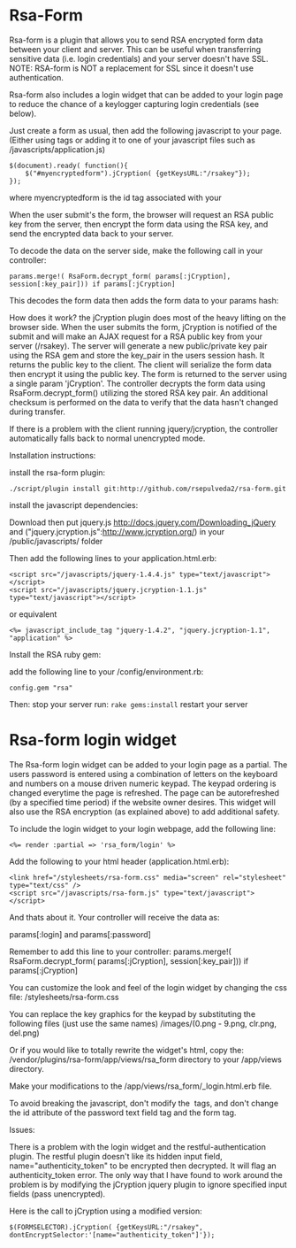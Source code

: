 Rsa-Form
========

Rsa-form is a plugin that allows you to send RSA encrypted form data between your client and server. This can be 
useful when transferring sensitive data (i.e. login credentials) and your server doesn't have SSL. NOTE: RSA-form 
is NOT a replacement for SSL since it doesn't use authentication.

Rsa-form also includes a login widget that can be added to your login page to reduce the chance of a keylogger capturing login 
credentials (see below).

Just create a form as usual, then add the following javascript to your page. (Either using <script></script> tags or
adding it to one of your javascript files such as /javascripts/application.js)

	$(document).ready( function(){
		$("#myencryptedform").jCryption( {getKeysURL:"/rsakey"});
	});

where myencryptedform is the id tag associated with your <form>

When the user submit's the form, the browser will request an RSA public key from the server, then encrypt 
the form data using the RSA key, and send the encrypted data back to your server.

To decode the data on the server side, make the following call in your controller:

	params.merge!( RsaForm.decrypt_form( params[:jCryption], session[:key_pair])) if params[:jCryption]

This decodes the form data then adds the form data to your params hash:

How does it work?
the jCryption plugin does most of the heavy lifting on the browser side. When the user submits the form, jCryption
is notified of the submit and will make an AJAX request for a RSA public key from your server (/rsakey).
The server will generate a new public/private key pair using the RSA gem and store the key_pair in the users session 
hash. It returns the public key to the client. The client will serialize the form data then
encrypt it using the public key. The form is returned to the server using a single param 'jCryption'. The controller 
decrypts the form data using RsaForm.decrypt_form() utilizing the stored RSA key pair. An additional checksum is 
performed on the data to verify that the data hasn't changed during transfer.

If there is a problem with the client running jquery/jcryption, the controller automatically falls back to normal
unencrypted mode.

Installation instructions:

install the rsa-form plugin:

	./script/plugin install git:http://github.com/rsepulveda2/rsa-form.git

install the javascript dependencies:

Download then put jquery.js http://docs.jquery.com/Downloading_jQuery and 
("jquery.jcryption.js":http://www.jcryption.org/) in your /public/javascripts/ folder

Then add the following lines to your application.html.erb:

	<script src="/javascripts/jquery-1.4.4.js" type="text/javascript"></script> 
	<script src="/javascripts/jquery.jcryption-1.1.js" type="text/javascript"></script> 

or equivalent 

	<%= javascript_include_tag "jquery-1.4.2", "jquery.jcryption-1.1", "application" %>

Install the RSA ruby gem:

add the following line to your /config/environment.rb:

	config.gem "rsa"

Then:
stop your server
run: <code>rake gems:install</code>
restart your server

Rsa-form login widget
=========================

The Rsa-form login widget can be added to your login page as a partial. The users password
is entered using a combination of letters on the keyboard and numbers on a mouse driven numeric keypad. 
The keypad ordering is changed everytime the page is refreshed. The page can be autorefreshed (by a specified time period)
if the website owner desires. This widget will also use the RSA encryption (as explained above) to add additional safety.

To include the login widget to your login webpage, add the following line:

	<%= render :partial => 'rsa_form/login' %>

Add the following to your html header (application.html.erb):

	<link href="/stylesheets/rsa-form.css" media="screen" rel="stylesheet" type="text/css" /> 
	<script src="/javascripts/rsa-form.js" type="text/javascript"></script> 

And thats about it. Your controller will receive the data as:

params[:login] and params[:password]

Remember to add this line to your controller:
params.merge!( RsaForm.decrypt_form( params[:jCryption], session[:key_pair])) if params[:jCryption]

You can customize the look and feel of the login widget by changing the css file: /stylesheets/rsa-form.css

You can replace the key graphics for the keypad by substituting the following files (just use the same names)
/images/(0.png - 9.png, clr.png, del.png)

Or if you would like to totally rewrite the widget's html, copy the:
/vendor/plugins/rsa-form/app/views/rsa_form directory to your /app/views directory.

Make your modifications to the /app/views/rsa_form/_login.html.erb file.

To avoid breaking the javascript, don't modify the <img /> tags, and 
don't change the id attribute of the password text field tag and the 
form tag.

Issues:

There is a problem with the login widget and the restful-authentication plugin. The restful plugin doesn't like its
hidden input field, name="authenticity_token" to be encrypted then decrypted. It will flag an authenticity_token
error. The only way that I have found to work around the problem is by modifying the jCryption jquery plugin to ignore
specified input fields (pass unencrypted).

Here is the call to jCryption using a modified version:

	$(FORMSELECTOR).jCryption( {getKeysURL:"/rsakey", dontEncryptSelector:'[name="authenticity_token"]'});